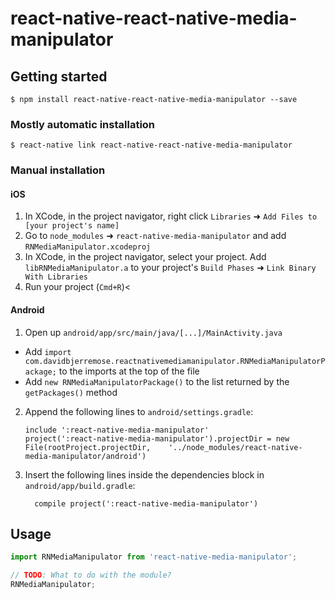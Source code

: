 
# react-native-react-native-media-manipulator

## Getting started

`$ npm install react-native-react-native-media-manipulator --save`

### Mostly automatic installation

`$ react-native link react-native-react-native-media-manipulator`

### Manual installation


#### iOS

1. In XCode, in the project navigator, right click `Libraries` ➜ `Add Files to [your project's name]`
2. Go to `node_modules` ➜ `react-native-media-manipulator` and add `RNMediaManipulator.xcodeproj`
3. In XCode, in the project navigator, select your project. Add `libRNMediaManipulator.a` to your project's `Build Phases` ➜ `Link Binary With Libraries`
4. Run your project (`Cmd+R`)<

#### Android

1. Open up `android/app/src/main/java/[...]/MainActivity.java`
  - Add `import com.davidbjerremose.reactnativemediamanipulator.RNMediaManipulatorPackage;` to the imports at the top of the file
  - Add `new RNMediaManipulatorPackage()` to the list returned by the `getPackages()` method
2. Append the following lines to `android/settings.gradle`:
  	```
  	include ':react-native-media-manipulator'
  	project(':react-native-media-manipulator').projectDir = new File(rootProject.projectDir, 	'../node_modules/react-native-media-manipulator/android')
  	```
3. Insert the following lines inside the dependencies block in `android/app/build.gradle`:
  	```
      compile project(':react-native-media-manipulator')
  	```


## Usage
```javascript
import RNMediaManipulator from 'react-native-media-manipulator';

// TODO: What to do with the module?
RNMediaManipulator;
```
  
